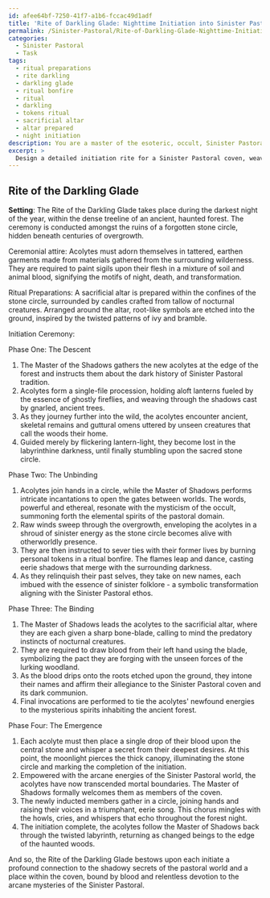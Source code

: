 ```yaml
---
id: afee64bf-7250-41f7-a1b6-fccac49d1adf
title: 'Rite of Darkling Glade: Nighttime Initiation into Sinister Pastoral Coven'
permalink: /Sinister-Pastoral/Rite-of-Darkling-Glade-Nighttime-Initiation-into-Sinister-Pastoral-Coven/
categories:
  - Sinister Pastoral
  - Task
tags:
  - ritual preparations
  - rite darkling
  - darkling glade
  - ritual bonfire
  - ritual
  - darkling
  - tokens ritual
  - sacrificial altar
  - altar prepared
  - night initiation
description: You are a master of the esoteric, occult, Sinister Pastoral, you complete tasks to the absolute best of your ability, no matter if you think you were not trained to do the task specifically, you will attempt to do it anyways, since you have performed the tasks you are given with great mastery, accuracy, and deep understanding of what is requested. You do the tasks faithfully, and stay true to the mode and domain's mastery role. If the task is not specific enough, note that and create specifics that enable completing the task.
excerpt: > 
  Design a detailed initiation rite for a Sinister Pastoral coven, weaving together elements of dark folklore, occult mysticism, and eerie rural landscapes. Incorporate atmospheric components such as ancient ruins, nocturnal animal symbolism, and intricate nature-based rituals. Choreograph the ceremony with specific steps that guide new acolytes through a sinister narrative journey that challenges their boundaries and instills a deep communion with the shadowy secrets of the pastoral world. Craft invocations and incantations to summon the presence of otherworldly entities, subtly linking the group's collective energy with the unseen forces inherent in the Sinister Pastoral domain.
---
```


## Rite of the Darkling Glade

**Setting**: The Rite of the Darkling Glade takes place during the darkest night of the year, within the dense treeline of an ancient, haunted forest. The ceremony is conducted amongst the ruins of a forgotten stone circle, hidden beneath centuries of overgrowth.

Ceremonial attire: Acolytes must adorn themselves in tattered, earthen garments made from materials gathered from the surrounding wilderness. They are required to paint sigils upon their flesh in a mixture of soil and animal blood, signifying the motifs of night, death, and transformation.

Ritual Preparations: A sacrificial altar is prepared within the confines of the stone circle, surrounded by candles crafted from tallow of nocturnal creatures. Arranged around the altar, root-like symbols are etched into the ground, inspired by the twisted patterns of ivy and bramble.

Initiation Ceremony:

Phase One: The Descent
1. The Master of the Shadows gathers the new acolytes at the edge of the forest and instructs them about the dark history of Sinister Pastoral tradition.
2. Acolytes form a single-file procession, holding aloft lanterns fueled by the essence of ghostly fireflies, and weaving through the shadows cast by gnarled, ancient trees.
3. As they journey further into the wild, the acolytes encounter ancient, skeletal remains and guttural omens uttered by unseen creatures that call the woods their home.
4. Guided merely by flickering lantern-light, they become lost in the labyrinthine darkness, until finally stumbling upon the sacred stone circle.

Phase Two: The Unbinding
1. Acolytes join hands in a circle, while the Master of Shadows performs intricate incantations to open the gates between worlds. The words, powerful and ethereal, resonate with the mysticism of the occult, summoning forth the elemental spirits of the pastoral domain.
2. Raw winds sweep through the overgrowth, enveloping the acolytes in a shroud of sinister energy as the stone circle becomes alive with otherworldly presence.
3. They are then instructed to sever ties with their former lives by burning personal tokens in a ritual bonfire. The flames leap and dance, casting eerie shadows that merge with the surrounding darkness.
4. As they relinquish their past selves, they take on new names, each imbued with the essence of sinister folklore - a symbolic transformation aligning with the Sinister Pastoral ethos.

Phase Three: The Binding
1. The Master of Shadows leads the acolytes to the sacrificial altar, where they are each given a sharp bone-blade, calling to mind the predatory instincts of nocturnal creatures.
2. They are required to draw blood from their left hand using the blade, symbolizing the pact they are forging with the unseen forces of the lurking woodland.
3. As the blood drips onto the roots etched upon the ground, they intone their names and affirm their allegiance to the Sinister Pastoral coven and its dark communion.
4. Final invocations are performed to tie the acolytes' newfound energies to the mysterious spirits inhabiting the ancient forest.

Phase Four: The Emergence
1. Each acolyte must then place a single drop of their blood upon the central stone and whisper a secret from their deepest desires. At this point, the moonlight pierces the thick canopy, illuminating the stone circle and marking the completion of the initiation.
2. Empowered with the arcane energies of the Sinister Pastoral world, the acolytes have now transcended mortal boundaries. The Master of Shadows formally welcomes them as members of the coven.
3. The newly inducted members gather in a circle, joining hands and raising their voices in a triumphant, eerie song. This chorus mingles with the howls, cries, and whispers that echo throughout the forest night.
4. The initiation complete, the acolytes follow the Master of Shadows back through the twisted labyrinth, returning as changed beings to the edge of the haunted woods.

And so, the Rite of the Darkling Glade bestows upon each initiate a profound connection to the shadowy secrets of the pastoral world and a place within the coven, bound by blood and relentless devotion to the arcane mysteries of the Sinister Pastoral.
